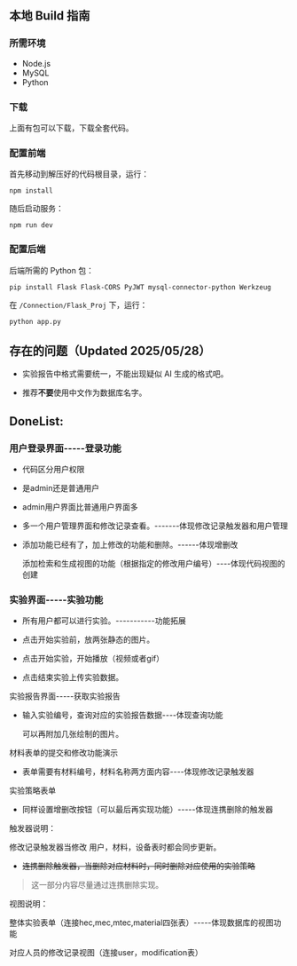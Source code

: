 ## 本地 Build 指南

### 所需环境

- Node.js
- MySQL
- Python

### 下载

上面有包可以下载，下载全套代码。

### 配置前端

首先移动到解压好的代码根目录，运行：

```
npm install
```
随后启动服务：
```
npm run dev
```

### 配置后端

后端所需的 Python 包：

```
pip install Flask Flask-CORS PyJWT mysql-connector-python Werkzeug
```

在 `/Connection/Flask_Proj` 下，运行：
```
python app.py
```


## 存在的问题（Updated 2025/05/28）

- 实验报告中格式需要统一，不能出现疑似 AI 生成的格式吧。

- 推荐**不要**使用中文作为数据库名字。

## DoneList:

### 用户登录界面-----登录功能

+ 代码区分用户权限 

+ 是admin还是普通用户

+ admin用户界面比普通用户界面多

+ 多一个用户管理界面和修改记录查看。-------体现修改记录触发器和用户管理

+ 添加功能已经有了，加上修改的功能和删除。------体现增删改

  添加检索和生成视图的功能（根据指定的修改用户编号）----体现代码视图的创建

### 实验界面-----实验功能

+ 所有用户都可以进行实验。-----------功能拓展

+ 点击开始实验前，放两张静态的图片。

+ 点击开始实验，开始播放（视频或者gif）

+ 点击结束实验上传实验数据。


实验报告界面-----获取实验报告

+ 输入实验编号，查询对应的实验报告数据----体现查询功能

  可以再附加几张绘制的图片。

	
材料表单的提交和修改功能演示

+ 表单需要有材料编号，材料名称两方面内容----体现修改记录触发器

实验策略表单

+ 同样设置增删改按钮（可以最后再实现功能）-----体现连携删除的触发器


触发器说明：

修改记录触发器当修改 用户，材料，设备表时都会同步更新。

+ ~~连携删除触发器，当删除对应材料时，同时删除对应使用的实验策略~~

> 这一部分内容尽量通过连携删除实现。

视图说明：

  整体实验表单（连接hec,mec,mtec,material四张表）-----体现数据库的视图功能

  对应人员的修改记录视图（连接user，modification表）

